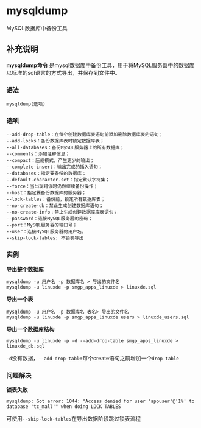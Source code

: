 mysqldump
===

MySQL数据库中备份工具

## 补充说明

**mysqldump命令** 是mysql数据库中备份工具，用于将MySQL服务器中的数据库以标准的sql语言的方式导出，并保存到文件中。

###  语法

```shell
mysqldump(选项)
```

###  选项

```shell
--add-drop-table：在每个创建数据库表语句前添加删除数据库表的语句；
--add-locks：备份数据库表时锁定数据库表；
--all-databases：备份MySQL服务器上的所有数据库；
--comments：添加注释信息；
--compact：压缩模式，产生更少的输出；
--complete-insert：输出完成的插入语句；
--databases：指定要备份的数据库；
--default-character-set：指定默认字符集；
--force：当出现错误时仍然继续备份操作；
--host：指定要备份数据库的服务器；
--lock-tables：备份前，锁定所有数据库表；
--no-create-db：禁止生成创建数据库语句；
--no-create-info：禁止生成创建数据库库表语句；
--password：连接MySQL服务器的密码；
--port：MySQL服务器的端口号；
--user：连接MySQL服务器的用户名。
--skip-lock-tables: 不锁表导出
```

###  实例

 **导出整个数据库** 

```shell
mysqldump -u 用户名 -p 数据库名 > 导出的文件名
mysqldump -u linuxde -p smgp_apps_linuxde > linuxde.sql
```

 **导出一个表** 

```shell
mysqldump -u 用户名 -p 数据库名 表名> 导出的文件名
mysqldump -u linuxde -p smgp_apps_linuxde users > linuxde_users.sql
```

 **导出一个数据库结构** 

```shell
mysqldump -u linuxde -p -d --add-drop-table smgp_apps_linuxde > linuxde_db.sql
```

`-d`没有数据，`--add-drop-tabl`e每个create语句之前增加一个`drop table`

### 问题解决

**锁表失败**
```
mysqldump: Got error: 1044: "Access denied for user 'appuser'@'1%' to database 'tc_mall'" when doing LOCK TABLES
```
可使用`--skip-lock-tables`在导出数据阶段跳过锁表流程


